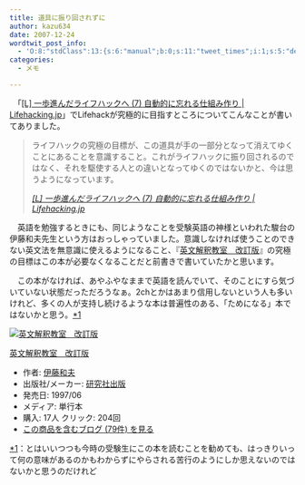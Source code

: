 ```yaml
---
title: 道具に振り回されずに
author: kazu634
date: 2007-12-24
wordtwit_post_info:
  - 'O:8:"stdClass":13:{s:6:"manual";b:0;s:11:"tweet_times";i:1;s:5:"delay";i:0;s:7:"enabled";i:1;s:10:"separation";s:2:"60";s:7:"version";s:3:"3.7";s:14:"tweet_template";b:0;s:6:"status";i:2;s:6:"result";a:0:{}s:13:"tweet_counter";i:2;s:13:"tweet_log_ids";a:1:{i:0;i:3511;}s:9:"hash_tags";a:0:{}s:8:"accounts";a:1:{i:0;s:7:"kazu634";}}'
categories:
  - メモ

---
```

<div class="section">
<p>
    　「<a href="http://lifehacking.jp/2007/12/to-be-a-better-ilfehacker-7/" onclick="__gaTracker('send', 'event', 'outbound-article', 'http://lifehacking.jp/2007/12/to-be-a-better-ilfehacker-7/', '&#091;L&#093; 一歩進んだライフハックへ (7) 自動的に忘れる仕組み作り | Lifehacking.jp');" target="_blank">&#91;L&#93; 一歩進んだライフハックへ (7) 自動的に忘れる仕組み作り | Lifehacking.jp</a>」でLifehackが究極的に目指すところについてこんなことが書いてありました。
</p>
  
<blockquote title="[L] title | Lifehacking.jp" cite="http://lifehacking.jp/2007/12/to-be-a-better-ilfehacker-7/">
<p>
      ライフハックの究極の目標が、この道具が手の一部分となって消えてゆくことにあることを意識すること。これがライフハックに振り回されるのではなく、それを駆使する人との違いとなってゆくのではないかと、今は思うようになっています。
</p>
    
<p>
<cite><a href="http://lifehacking.jp/2007/12/to-be-a-better-ilfehacker-7/" onclick="__gaTracker('send', 'event', 'outbound-article', 'http://lifehacking.jp/2007/12/to-be-a-better-ilfehacker-7/', '&#091;L&#093; 一歩進んだライフハックへ (7) 自動的に忘れる仕組み作り | Lifehacking.jp');" target="_blank">&#91;L&#93; 一歩進んだライフハックへ (7) 自動的に忘れる仕組み作り | Lifehacking.jp</a></cite>
</p>
</blockquote>
  
<p>
    　英語を勉強するときにも、同じようなことを受験英語の神様といわれた駿台の伊藤和夫先生という方はおっしゃっていました。意識しなければ使うことのできない英文法を無意識に使えるようになること、『<a href="http://d.hatena.ne.jp/asin/4327764124" onclick="__gaTracker('send', 'event', 'outbound-article', 'http://d.hatena.ne.jp/asin/4327764124', '英文解釈教室　改訂版');">英文解釈教室　改訂版</a>』の究極の目標はこの本が必要なくなることだと前書きで書いていたかと思います。
</p>
  
<p>
    　この本がなければ、あやふやなままで英語を読んでいて、そのことにすら気づいていない状態だっただろうなぁ。2chとかはあまり信用しないという人も多いけれど、多くの人が支持し続けるような本は普遍性のある、「ためになる」本ではないかと思う。<span class="footnote"><a href="/sirocco634/#f1" name="fn1" title="とはいいつつも今時の受験生にこの本を読むことを勧めても、はっきりいって何の意味があるのかもわからずにやらされる苦行のようにしか思えないのではないかと思うのだけれど">*1</a></span>
</p>
  
<div class="hatena-asin-detail">
<a href="http://www.amazon.co.jp/dp/4327764124/?tag=hatena_st1-22&ascsubtag=d-7ibv" onclick="__gaTracker('send', 'event', 'outbound-article', 'http://www.amazon.co.jp/dp/4327764124/?tag=hatena_st1-22&ascsubtag=d-7ibv', '');"><img src="https://images-na.ssl-images-amazon.com/images/I/41Q8qS6WC%2BL._SL160_.jpg" class="hatena-asin-detail-image" alt="英文解釈教室　改訂版" title="英文解釈教室　改訂版" /></a></p> 
    
<div class="hatena-asin-detail-info">
<p class="hatena-asin-detail-title">
<a href="http://www.amazon.co.jp/dp/4327764124/?tag=hatena_st1-22&ascsubtag=d-7ibv" onclick="__gaTracker('send', 'event', 'outbound-article', 'http://www.amazon.co.jp/dp/4327764124/?tag=hatena_st1-22&ascsubtag=d-7ibv', '英文解釈教室　改訂版');">英文解釈教室　改訂版</a>
</p>
      
<ul>
<li>
<span class="hatena-asin-detail-label">作者:</span> <a href="http://d.hatena.ne.jp/keyword/%B0%CB%C6%A3%CF%C2%C9%D7" onclick="__gaTracker('send', 'event', 'outbound-article', 'http://d.hatena.ne.jp/keyword/%B0%CB%C6%A3%CF%C2%C9%D7', '伊藤和夫');" class="keyword">伊藤和夫</a>
</li>
<li>
<span class="hatena-asin-detail-label">出版社/メーカー:</span> <a href="http://d.hatena.ne.jp/keyword/%B8%A6%B5%E6%BC%D2%BD%D0%C8%C7" onclick="__gaTracker('send', 'event', 'outbound-article', 'http://d.hatena.ne.jp/keyword/%B8%A6%B5%E6%BC%D2%BD%D0%C8%C7', '研究社出版');" class="keyword">研究社出版</a>
</li>
<li>
<span class="hatena-asin-detail-label">発売日:</span> 1997/06
</li>
<li>
<span class="hatena-asin-detail-label">メディア:</span> 単行本
</li>
<li>
<span class="hatena-asin-detail-label">購入</span>: 17人 <span class="hatena-asin-detail-label">クリック</span>: 204回
</li>
<li>
<a href="http://d.hatena.ne.jp/asin/4327764124" onclick="__gaTracker('send', 'event', 'outbound-article', 'http://d.hatena.ne.jp/asin/4327764124', 'この商品を含むブログ (79件) を見る');" target="_blank">この商品を含むブログ (79件) を見る</a>
</li>
</ul>
</div>
    
<div class="hatena-asin-detail-foot">
</div>
</div>
</div>

<div class="footnote">
<p class="footnote">
<a href="/sirocco634/#fn1" name="f1">*1</a>：とはいいつつも今時の受験生にこの本を読むことを勧めても、はっきりいって何の意味があるのかもわからずにやらされる苦行のようにしか思えないのではないかと思うのだけれど
</p>
</div>
